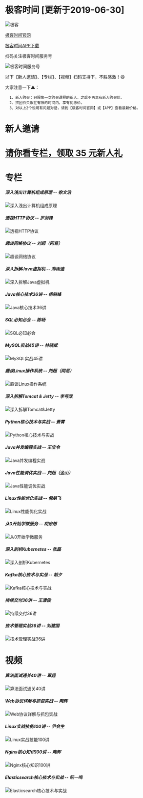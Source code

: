 # 极客时间 [更新于2019-06-30]

![极客](../../images/geekbang/geek.png)

[极客时间官网](https://time.geekbang.org/)

[极客时间APP下载](https://time.geekbang.org/download)

扫码关注极客时间服务号

![极客时间服务号](../../images/weixinmp/qrcode_jikeshijian.jpg)

以下【新人邀请】、【专栏】、【视频】扫码支持下，不胜感激！😄

大家注意一下⚠️：

```
  1、新人购买：只限第一次购买课程的新人，之后不再享有新人购买价。
  2、拼团价只限在有限的时间内，享有优惠价。
  3、对以上2个说明有问题对话，请到【极客时间官网】或【APP】查看最新价格。
```

# 新人邀请

# [请你看专栏，领取 35 元新人礼](https://time.geekbang.org/activity/getinvite?gk_ucode=3755D040B7CCD5&from=singlemessage&isappinstalled=0)

# 专栏

##### 深入浅出计算机组成原理 -- 徐文浩

![深入浅出计算机组成原理](../../images/geekbang/专栏/深入浅出计算机组成原理.jpg)

##### 透视HTTP协议 -- 罗剑锋

![透视HTTP协议](../../images/geekbang/专栏/透视HTTP协议.jpg)

##### 趣谈网络协议 -- 刘超（网易）

![趣谈网络协议](../../images/geekbang/专栏/趣谈网络协议.jpg)

##### 深入拆解Java虚拟机 -- 郑雨迪

![深入拆解Java虚拟机](../../images/geekbang/专栏/深入拆解Java虚拟机.jpg)

##### Java核心技术36讲 -- 杨晓峰

![Java核心技术36讲](../../images/geekbang/专栏/Java核心技术36讲.jpg)

##### SQL必知必会 -- 陈旸

![SQL必知必会](../../images/geekbang/专栏/SQL必知必会.jpg)

##### MySQL实战45讲 -- 林晓斌

![MySQL实战45讲](../../images/geekbang/专栏/MySQL实战45讲.jpg)

##### 趣谈Linux操作系统 -- 刘超（网易）

![趣谈Linux操作系统](../../images/geekbang/专栏/趣谈Linux操作系统.jpg)

##### 深入拆解Tomcat & Jetty -- 李号双

![深入拆解Tomcat&Jetty](../../images/geekbang/专栏/深入拆解Tomcat&Jetty.jpg)

##### Python核心技术与实战 -- 景霄

![Python核心技术与实战](../../images/geekbang/专栏/Python核心技术与实战.jpeg)

##### Java并发编程实战 -- 王宝令

![Java并发编程实战](../../images/geekbang/专栏/Java并发编程实战.jpeg)

##### Java性能调优实战 -- 刘超（金山）

![Java性能调优实战](../../images/geekbang/专栏/Java性能调优实战.jpeg)

##### Linux性能优化实战 -- 倪朋飞

![Linux性能优化实战](../../images/geekbang/专栏/Linux性能优化实战.jpeg)

##### 从0开始学微服务 -- 胡忠想

![从0开始学微服务](../../images/geekbang/专栏/从0开始学微服务.jpeg)

##### 深入剖析Kubernetes -- 张磊

![深入剖析Kubernetes](../../images/geekbang/专栏/深入剖析Kubernetes.jpeg)

##### Kafka核心技术与实战 -- 胡夕

![Kafka核心技术与实战](../../images/geekbang/专栏/Kafka核心技术与实战.jpeg)

##### 持续交付36讲 -- 王潇俊

![持续交付36讲](../../images/geekbang/专栏/持续交付36讲.jpeg)

##### 技术管理实战36讲 -- 刘建国

![技术管理实战36讲](../../images/geekbang/专栏/技术管理实战36讲.jpeg)

# 视频

##### 算法面试通关40讲 -- 覃超

![算法面试通关40讲](../../images/geekbang/视频/算法面试通关40讲.jpeg)

##### Web协议详解与抓包实战 -- 陶辉

![Web协议详解与抓包实战](../../images/geekbang/视频/Web协议详解与抓包实战.jpeg)

##### Linux实战技能100讲 -- 尹会生

![Linux实战技能100讲](../../images/geekbang/视频/Linux实战技能100讲.jpeg)

##### Nginx核心知识100讲 -- 陶辉

![Nginx核心知识100讲](../../images/geekbang/视频/Nginx核心知识100讲.jpeg)

##### Elasticsearch核心技术与实战 -- 阮一鸣

![Elasticsearch核心技术与实战](../../images/geekbang/视频/Elasticsearch核心技术与实战.jpeg)